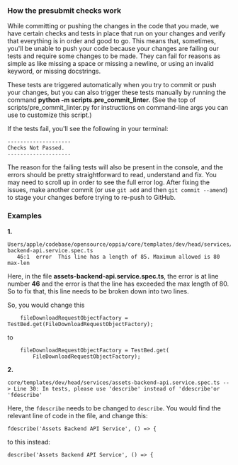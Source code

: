 ### How the presubmit checks work

While committing or pushing the changes in the code that you made, we have certain checks and tests in place that run on your changes and verify that everything is in order and good to go. This means that, sometimes, you'll be unable to push your code because your changes are failing our tests and require some changes to be made. They can fail for reasons as simple as like missing a space or missing a newline, or using an invalid keyword, or missing docstrings.

These tests are triggered automatically when you try to commit or push your changes, but you can also trigger these tests manually by running the command **python -m scripts.pre_commit_linter.** (See the top of scripts/pre_commit_linter.py for instructions on command-line args you can use to customize this script.)

If the tests fail, you'll see the following in your terminal:

```
--------------------
Checks Not Passed.
--------------------
```

The reason for the failing tests will also be present in the console, and the errors should be pretty straightforward to read, understand and fix. You may need to scroll up in order to see the full error log. After fixing the issues, make another commit (or use `git add` and then `git commit --amend`) to stage your changes before trying to re-push to GitHub.

### Examples

**1.**
```
Users/apple/codebase/opensource/oppia/core/templates/dev/head/services/assets-backend-api.service.spec.ts
   46:1  error  This line has a length of 85. Maximum allowed is 80  max-len
```
Here, in the file **assets-backend-api.service.spec.ts**, the error is at line number **46** and the error is that the line has exceeded the max length of 80. So to fix that, this line needs to be broken down into two lines.

So, you would change this
```
    fileDownloadRequestObjectFactory = TestBed.get(FileDownloadRequestObjectFactory);
```
to 
```
    fileDownloadRequestObjectFactory = TestBed.get(
        FileDownloadRequestObjectFactory);
```
**2.**
```
core/templates/dev/head/services/assets-backend-api.service.spec.ts --> Line 30: In tests, please use 'describe' instead of 'ddescribe'or 'fdescribe'
```

Here, the `fdescribe` needs to be changed to `describe`. You would find the relevant line of code in the file, and change this:

```
fdescribe('Assets Backend API Service', () => {
```

to this instead:
```
describe('Assets Backend API Service', () => {
```


